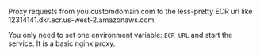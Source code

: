 Proxy requests from you.customdomain.com to the less-pretty ECR url like 12314141.dkr.ecr.us-west-2.amazonaws.com.

You only need to set one environment variable: `ECR_URL` and start the service. It is a basic nginx proxy.
